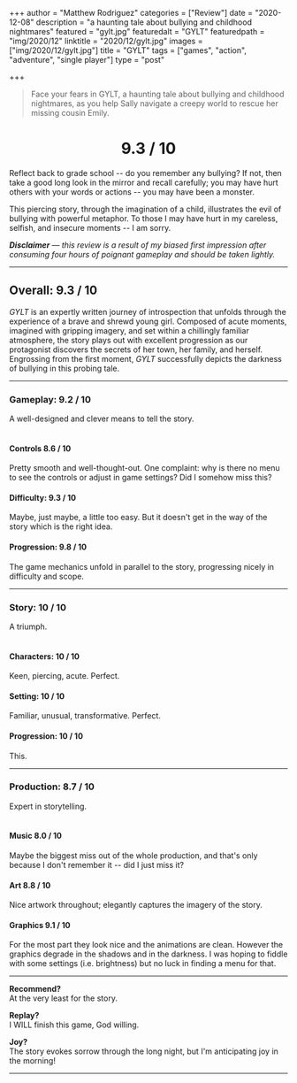 +++
author = "Matthew Rodriguez"
categories = ["Review"]
date = "2020-12-08"
description = "a haunting tale about bullying and childhood nightmares"
featured = "gylt.jpg"
featuredalt = "GYLT"
featuredpath = "img/2020/12"
linktitle = "2020/12/gylt.jpg"
images = ["img/2020/12/gylt.jpg"]
title = "GYLT"
tags = ["games", "action", "adventure", "single player"]
type = "post"

+++

> Face your fears in GYLT, a haunting tale about bullying and childhood nightmares, as you help Sally navigate a creepy world to rescue her missing cousin Emily.

<h1 style="text-align: center">9.3 / 10</h1>

Reflect back to grade school -- do you remember any bullying? If not, then take a good long look in the mirror and recall carefully; you may have hurt others with your words or actions -- you may have been a monster.

This piercing story, through the imagination of a child, illustrates the evil of bullying with powerful metaphor. To those I may have hurt in my careless, selfish, and insecure moments -- I am sorry.

*<b>Disclaimer</b> &mdash; this review is a result of my biased first impression after consuming four hours of poignant gameplay and should be taken lightly.*

***

## Overall: 9.3 / 10

*GYLT* is an expertly written journey of introspection that unfolds through the experience of a brave and shrewd young girl. Composed of acute moments, imagined with gripping imagery, and set within a chillingly familiar atmosphere, the story plays out with excellent progression as our protagonist discovers the secrets of her town, her family, and herself. Engrossing from the first moment, *GYLT* successfully depicts the darkness of bullying in this probing tale.

***

### Gameplay: 9.2 / 10
A well-designed and clever means to tell the story.
<br>
<br>

#### Controls 8.6 / 10
Pretty smooth and well-thought-out. One complaint: why is there no menu to see the controls or adjust in game settings? Did I somehow miss this?

#### Difficulty: 9.3 / 10
Maybe, just maybe, a little too easy. But it doesn't get in the way of the story which is the right idea.

#### Progression: 9.8 / 10
The game mechanics unfold in parallel to the story, progressing nicely in difficulty and scope.

***

### Story: 10 / 10
A triumph.
<br>
<br>

#### Characters: 10 / 10
Keen, piercing, acute. Perfect.

#### Setting: 10 / 10
Familiar, unusual, transformative. Perfect.

#### Progression: 10 / 10
This.

***

### Production: 8.7 / 10
Expert in storytelling.
<br>
<br>

#### Music 8.0 / 10
Maybe the biggest miss out of the whole production, and that's only because I don't remember it -- did I just miss it?

#### Art 8.8 / 10
Nice artwork throughout; elegantly captures the imagery of the story.

#### Graphics 9.1 / 10
For the most part they look nice and the animations are clean. However the graphics degrade in the shadows and in the darkness. I was hoping to fiddle with some settings (i.e. brightness) but no luck in finding a menu for that.

***

**Recommend?**  
At the very least for the story.   

**Replay?**  
I WILL finish this game, God willing.

**Joy?**  
The story evokes sorrow through the long night, but I'm anticipating joy in the morning!

***

